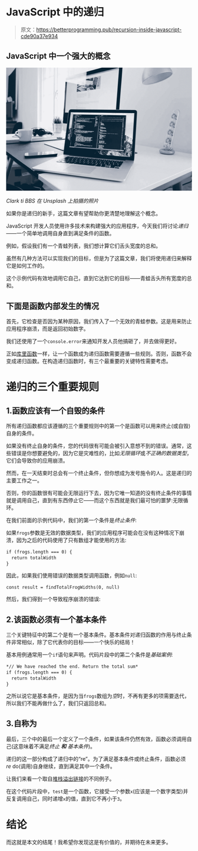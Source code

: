 # JavaScript 中的递归

> 原文：<https://betterprogramming.pub/recursion-inside-javascript-cde90a37e934>

## JavaScript 中一个强大的概念

![](img/9614dec330677ce06364b9a835e680d5.png)

*Clark ti BBS 在 Unsplash 上拍摄的照片*

如果你是递归的新手，这篇文章有望帮助你更清楚地理解这个概念。

JavaScript 开发人员使用许多技术来构建强大的应用程序，今天我们将讨论*递归*——一个简单地调用自身直到满足条件的函数。

例如，假设我们有一个青蛙列表，我们想计算它们舌头宽度的总和。

虽然有几种方法可以实现我们的目标，但是为了这篇文章，我们将使用递归来解释它是如何工作的。

这个示例代码有效地调用它自己，直到它达到它的目标——青蛙舌头所有宽度的总和。

## 下面是函数内部发生的情况

首先，它检查是否因为某种原因，我们传入了一个无效的青蛙参数。这是用来防止应用程序崩溃，而是返回初始数字。

我们还使用了一个`console.error`来通知开发人员他搞砸了，并去做得更好。

正如[库里函数](https://medium.com/better-programming/currying-inside-javascript-a19f29600880)一样，让一个函数成为递归函数需要遵循一些规则。否则，函数不会变成递归函数。在构造递归函数时，有三个最重要的关键特性需要考虑。

# 递归的三个重要规则

## 1.函数应该有一个自毁的条件

所有递归函数都应该遵循的三个重要规则中的第一个是函数可以用来终止(或自毁)自身的条件。

如果没有终止自身的条件，您的代码很有可能会被引入意想不到的错误。通常，这些错误是你想要避免的，因为它是灾难性的，比如*无限循环*或*不正确的数据类型*，它们会导致你的应用崩溃。

然而，在一天结束时总会有一个终止条件，但你想成为发号施令的人。这是递归的主要工作之一。

否则，你的函数很有可能会无限运行下去，因为它唯一知道的没有终止条件的事情就是调用自己，直到有东西停止它——而这个东西就是我们最可怕的噩梦:无限循环。

在我们前面的示例代码中，我们的第一个条件是*终止条件*:

如果`frogs`参数是无效的数据类型，我们的应用程序可能会在没有这种情况下崩溃，因为之后的代码使用了只有数组才能使用的方法:

```
if (frogs.length === 0) {
  return totalWidth
}
```

因此，如果我们使用错误的数据类型调用函数，例如`null`:

```
const result = findTotalFrogWidths(0, null)
```

然后，我们得到一个导致程序崩溃的错误:

## 2.该函数必须有一个基本条件

三个关键特征中的第二个是有一个基本条件。基本条件对递归函数的作用与终止条件非常相似，除了它代表你的目标——一个快乐的结局！

基本用例通常用一个`if`语句来声明。代码片段中的第二个条件是*基础案例*:

```
*// We have reached the end. Return the total sum*
if (frogs.length === 0) {
  return totalWidth
}
```

之所以说它是基本条件，是因为当`frogs`数组为*空*时，不再有更多的项需要迭代，所以我们不能再做什么了，我们只返回总和。

## 3.自称为

最后，三个中的最后一个定义了一个条件，如果该条件仍然有效，函数必须调用自己(这意味着不满足*终止* ***和*** *基本条件*)。

递归的这一部分构成了递归中的“re”。为了满足基本条件或终止条件，函数必须 *re* do(调用)自身继续，直到满足其中一个条件。

让我们来看一个取自[堆栈溢出链接](https://stackoverflow.com/questions/40982840/javascript-recursion-with-loop)的不同例子。

在这个代码片段中，`test`是一个函数，它接受一个参数`x`(应该是一个数字类型)并反复调用自己，同时递增`x`的值，直到它不再小于`3`。

# 结论

而这就是本文的结尾！我希望你发现这是有价值的，并期待在未来更多。